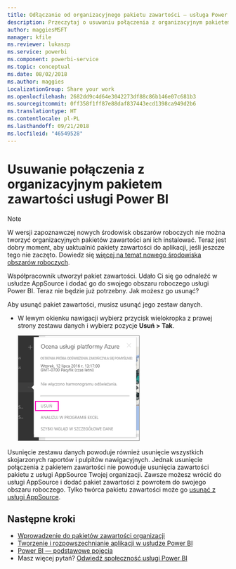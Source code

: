 ```yaml
---
title: Odłączanie od organizacyjnego pakietu zawartości — usługa Power BI
description: Przeczytaj o usuwaniu połączenia z organizacyjnym pakietem zawartości, usuwając jego zestaw danych w usłudze Power BI.
author: maggiesMSFT
manager: kfile
ms.reviewer: lukaszp
ms.service: powerbi
ms.component: powerbi-service
ms.topic: conceptual
ms.date: 08/02/2018
ms.author: maggies
LocalizationGroup: Share your work
ms.openlocfilehash: 2682dd9c4d64e3042273df88c86b146e07c681b3
ms.sourcegitcommit: 0ff358f1ff87e88daf837443ecd1398ca949d2b6
ms.translationtype: HT
ms.contentlocale: pl-PL
ms.lasthandoff: 09/21/2018
ms.locfileid: "46549528"
---
```

# <a name="remove-your-connection-to-a-power-bi-organizational-content-pack"></a>Usuwanie połączenia z organizacyjnym pakietem zawartości usługi Power BI

> [!NOTE]
> W wersji zapoznawczej nowych środowisk obszarów roboczych nie można tworzyć organizacyjnych pakietów zawartości ani ich instalować. Teraz jest dobry moment, aby uaktualnić pakiety zawartości do aplikacji, jeśli jeszcze tego nie zaczęto. Dowiedz się [więcej na temat nowego środowiska obszarów roboczych](service-create-the-new-workspaces.md).
> 

Współpracownik utworzył pakiet zawartości. Udało Ci się go odnaleźć w usłudze AppSource i dodać go do swojego obszaru roboczego usługi Power BI. Teraz nie będzie już potrzebny.  Jak możesz go usunąć?

Aby usunąć pakiet zawartości, musisz usunąć jego zestaw danych.  

* W lewym okienku nawigacji wybierz przycisk wielokropka z prawej strony zestawu danych i wybierz pozycje **Usuń \> Tak**.  
  
  ![Usuwanie pakietu zawartości](media/service-organizational-content-pack-disconnect/power-bi-remove-organizational-content-pack-dataset.png)

Usunięcie zestawu danych powoduje również usunięcie wszystkich skojarzonych raportów i pulpitów nawigacyjnych. Jednak usunięcie połączenia z pakietem zawartości nie powoduje usunięcia zawartości pakietu z usługi AppSource Twojej organizacji.  Zawsze możesz wrócić do usługi AppSource i dodać pakiet zawartości z powrotem do swojego obszaru roboczego. Tylko twórca pakietu zawartości może go [usunąć z usługi AppSource](service-organizational-content-pack-manage-update-delete.md).

## <a name="next-steps"></a>Następne kroki
* [Wprowadzenie do pakietów zawartości organizacji](service-organizational-content-pack-introduction.md) 
* [Tworzenie i rozpowszechnianie aplikacji w usłudze Power BI](consumer/end-user-create-apps.md) 
* [Power BI — podstawowe pojęcia](consumer/end-user-basic-concepts.md)  
* Masz więcej pytań? [Odwiedź społeczność usługi Power BI](http://community.powerbi.com/)

